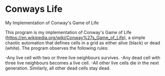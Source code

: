 # Conways Life
My Implementation of Conway's Game of Life

This program is my implementation of Conway's Game of Life (https://en.wikipedia.org/wiki/Conway%27s_Game_of_Life), a simple chaotic 
automation that defines cells in a grid as either alive (black) or dead (white). The program observes the following rules:

-Any live cell with two or three live neighbours survives.
-Any dead cell with three live neighbours becomes a live cell.
-All other live cells die in the next generation. Similarly, all other dead cells stay dead.

